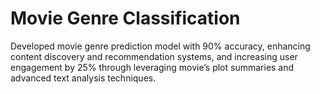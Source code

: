 # Movie Genre Classification
Developed movie genre prediction model with 90% accuracy, enhancing content
discovery and recommendation systems, and increasing user engagement by 25%
through leveraging movie’s plot summaries and advanced text analysis techniques.
